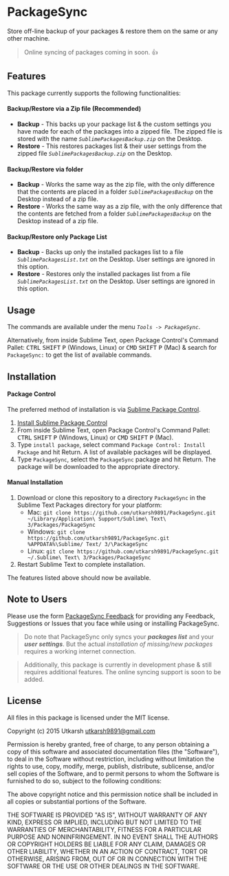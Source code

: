 # PackageSync

Store off-line backup of your packages & restore them on the same or any other machine.

> Online syncing of packages coming in soon. :thumbsup:

## Features

This package currently supports the following functionalities:

#### Backup/Restore via a Zip file (Recommended)
  * __Backup__ - This backs up your package list & the custom settings you have made for each of the packages into a zipped file.
  The zipped file is stored with the name _`SublimePackagesBackup.zip`_ on the Desktop.
  * __Restore__ - This restores packages list & their user settings from the zipped file _`SublimePackagesBackup.zip`_ on the Desktop.

#### Backup/Restore via folder
  * __Backup__ - Works the same way as the zip file, with the only difference that the contents are placed in a folder _`SublimePackagesBackup`_ on the Desktop instead of a zip file.
  * __Restore__ - Works the same way as a zip file, with the only difference that the contents are fetched from a folder _`SublimePackagesBackup`_ on the Desktop instead of a zip file.

#### Backup/Restore only Package List
  * __Backup__ - Backs up only the installed packages list to a file _`SublimePackagesList.txt`_ on the Desktop. User settings are ignored in this option.
  * __Restore__ - Restores only the installed packages list from a file _`SublimePackagesList.txt`_ on the Desktop. User settings are ignored in this option.

## Usage

The commands are available under the menu _`Tools -> PackageSync`_.

Alternatively, from inside Sublime Text, open Package Control's Command Pallet: <kbd>CTRL</kbd> <kbd>SHIFT</kbd> <kbd>P</kbd> (Windows, Linux) or <kbd>CMD</kbd> <kbd>SHIFT</kbd> <kbd>P</kbd> (Mac) & search for `PackageSync:` to get the list of available commands.

## Installation

#### Package Control

The preferred method of installation is via [Sublime Package Control](https://packagecontrol.io).

1. [Install Sublime Package Control](https://packagecontrol.io/installation)
2. From inside Sublime Text, open Package Control's Command Pallet: <kbd>CTRL</kbd> <kbd>SHIFT</kbd> <kbd>P</kbd> (Windows, Linux) or <kbd>CMD</kbd> <kbd>SHIFT</kbd> <kbd>P</kbd> (Mac).
3. Type `install package`, select command `Package Control: Install Package` and hit Return. A list of available packages will be displayed.
4. Type `PackageSync`, select the `PackageSync` package and hit Return. The package will be downloaded to the appropriate directory.

#### Manual Installation

1. Download or clone this repository to a directory `PackageSync` in the Sublime Text Packages directory for your platform:
    * Mac: `git clone https://github.com/utkarsh9891/PackageSync.git ~/Library/Application\ Support/Sublime\ Text\ 3/Packages/PackageSync`
    * Windows: `git clone https://github.com/utkarsh9891/PackageSync.git %APPDATA%\Sublime/ Text/ 3/\PackageSync`
    * Linux: `git clone https://github.com/utkarsh9891/PackageSync.git ~/.Sublime\ Text\ 3/Packages/PackageSync`
2. Restart Sublime Text to complete installation.

The features listed above should now be available.


## Note to Users

Please use the form [PackageSync Feedback](http://goo.gl/forms/hM2eaHb0Ne) for providing any Feedback, Suggestions or Issues that you face while using or installing PackageSync.

> Do note that PackageSync only syncs your __*packages list*__ and your __*user settings*__. But the actual *installation of missing/new packages* requires a working internet connection.

> Additionally, this package is currently in development phase & still requires additional features. The online syncing support is soon to be added.

## License

All files in this package is licensed under the MIT license.

Copyright (c) 2015 Utkarsh <utkarsh9891@gmail.com>

Permission is hereby granted, free of charge, to any person obtaining a copy
of this software and associated documentation files (the "Software"), to deal
in the Software without restriction, including without limitation the rights
to use, copy, modify, merge, publish, distribute, sublicense, and/or sell
copies of the Software, and to permit persons to whom the Software is
furnished to do so, subject to the following conditions:

The above copyright notice and this permission notice shall be included in
all copies or substantial portions of the Software.

THE SOFTWARE IS PROVIDED "AS IS", WITHOUT WARRANTY OF ANY KIND, EXPRESS OR
IMPLIED, INCLUDING BUT NOT LIMITED TO THE WARRANTIES OF MERCHANTABILITY,
FITNESS FOR A PARTICULAR PURPOSE AND NONINFRINGEMENT. IN NO EVENT SHALL THE
AUTHORS OR COPYRIGHT HOLDERS BE LIABLE FOR ANY CLAIM, DAMAGES OR OTHER
LIABILITY, WHETHER IN AN ACTION OF CONTRACT, TORT OR OTHERWISE, ARISING FROM,
OUT OF OR IN CONNECTION WITH THE SOFTWARE OR THE USE OR OTHER DEALINGS IN
THE SOFTWARE.
